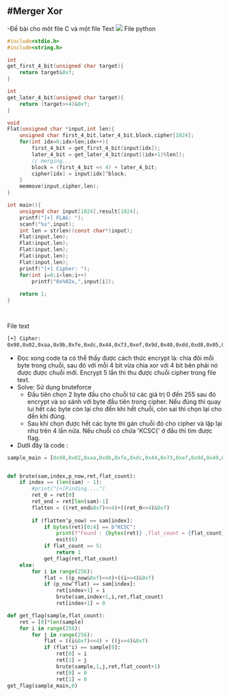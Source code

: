 #Merger Xor
---
-Đề bài cho môt file C và một file Text
![](https://www.bing.com/images/blob?bcid=r..xUhDRkSMF-A)
File python
~~~C
#include<stdio.h>
#include<string.h>

int 
get_first_4_bit(unsigned char target){
	return target&0xf;
}

int
get_later_4_bit(unsigned char target){
	return (target>>4)&0xf;
}

void
Flat(unsigned char *input,int len){
	unsigned char first_4_bit,later_4_bit,block,cipher[1024];
	for(int idx=0;idx<len;idx++){
		first_4_bit = get_first_4_bit(input[idx]);
		later_4_bit = get_later_4_bit(input[(idx+1)%len]);
		// merging...
		block = (first_4_bit << 4) + later_4_bit;
		cipher[idx] = input[idx]^block;
	}
	memmove(input,cipher,len);
}

int main(){
	unsigned char input[1024],result[1024];
	printf("[+] FLAG: ");
	scanf("%s",input);
	int len = strlen((const char*)input);
	Flat(input,len);
	Flat(input,len);
	Flat(input,len);
	Flat(input,len);
	Flat(input,len);
	printf("[+] Cipher: ");
	for(int i=0;i<len;i++) 
		printf("0x%02x,",input[i]);
	
	return 1;
}

 
~~~
File text
~~~txt
[+] Cipher: 
0x98,0x02,0xaa,0x9b,0xfe,0xdc,0x44,0x73,0xef,0x9d,0x40,0xdd,0xd8,0x05,0xc9,0xea,0x51,0xcd,0xab,0x01,0x77,0x14,0x8c,0x62,0x51,0xea,0x41,0xbe,0xae,0x33,0x23,0xd9,0x9d,0xfe,0x22,0x36,0xdb,0x23,0xfa,0x72,0x36,0xfd,0xb9,0xbc,0x11,0x04,0xfc,0xc8,0xdf
~~~
- Đọc xong code ta có thể thấy được cách thức encrypt là: chia đôi mỗi byte trong chuỗi, sau đó với mỗi 4 bit vừa chia xor với 4 bit bên phải nó được được chuỗi mới. Encrypt 5 lần thì thu được chuỗi cipher trong file text.
- Solve: Sử dụng bruteforce
	- Đầu tiên chọn 2 byte đầu cho chuỗi từ các giá trị 0 đến 255 sau đó encrypt và so sánh với byte đầu tiên trong cipher. Nếu đúng thì quay lui hết các byte còn lại cho đến khi hết chuỗi, còn sai thì chọn lại cho đến khi đúng.
	- Sau khi chọn được hết các byte thì gán chuỗi đó cho cipher và lặp lại như trên 4 lần nữa. Nếu chuỗi có chứa 'KCSC{' ở đầu thì tìm được flag.
- Dưới đây là code :
~~~py
sample_main = [0x98,0x02,0xaa,0x9b,0xfe,0xdc,0x44,0x73,0xef,0x9d,0x40,0xdd,0xd8,0x05,0xc9,0xea,0x51,0xcd,0xab,0x01,0x77,0x14,0x8c,0x62,0x51,0xea,0x41,0xbe,0xae,0x33,0x23,0xd9,0x9d,0xfe,0x22,0x36,0xdb,0x23,0xfa,0x72,0x36,0xfd,0xb9,0xbc,0x11,0x04,0xfc,0xc8,0xdf]


def brute(sam,index,p_now,ret,flat_count):
    if index == (len(sam) - 1):
        #print("[+]Finding....")
        ret_0 = ret[0]
        ret_end = ret[len(sam)-1]
        flatten = ((ret_end&0xf)<<4)+((ret_0>>4)&0xf)
        
        if (flatten^p_now) == sam[index]:
            if bytes(ret)[0:4] == b"KCSC":
                print(f"Found : {bytes(ret)} ,flat_count = {flat_count}")
                exit(0)
            if flat_count == 5:
                return 1
            get_flag(ret,flat_count)
    else:
        for i in range(256):
            flat = ((p_now&0xf)<<4)+((i>>4)&0xf)
            if (p_now^flat) == sam[index]:
                ret[index+1] = i
                brute(sam,index+1,i,ret,flat_count)
                ret[index+1] = 0

def get_flag(sample,flat_count):
    ret = [0]*len(sample)
    for i in range(256):
        for j in range(256):
            flat = ((i&0xf)<<4) + ((j>>4)&0xf)
            if (flat^i) == sample[0]:
                ret[0] = i
                ret[1] = j
                brute(sample,1,j,ret,flat_count+1)
                ret[0] = 0
                ret[1] = 0
get_flag(sample_main,0)

~~~
